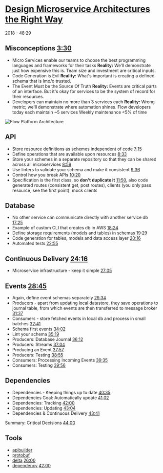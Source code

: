 # [Design Microservice Architectures the Right Way](https://www.youtube.com/watch?v=j6ow-UemzBc&list=PLJRhuqXHXswxDLwneCeLtbSYVkyhCa4Ve&index=1)

2018 - 48:29

## Misconceptions [3:30](https://www.youtube.com/watch?v=j6ow-UemzBc&t=3m30s)

- Micro Services enable our teams to choose the best programming languages and
frameworks for their tasks **Reality:** We'll demonstrate just how expensive
this is. Team size and investment are critical inputs.
- Code Generation is Evil **Reality:** What's important is creating a defined
schema that is Imo/o trusted.
- The Event Must be the Source Of Truth **Reality:** Events are critical parts of an
interface. But it's okay for services to be the system of record for their
resources.
- Developers can maintain no more than 3 services each **Reality:** Wrong metric;
we'll demonstrate where automation shines. Flow developers today each maintain
~5 services Weekly maintenance <5% of time

![Flow Platform Architecture](https://i.imgur.com/7bTScRU.jpeg)

## API

- Store resource definitions as schemes independent of code [7:15](https://www.youtube.com/watch?v=j6ow-UemzBc&t=435s)
- Define operations that are available upon resources [8:33](https://www.youtube.com/watch?v=j6ow-UemzBc&t=8m33s)
- Store your schemes in a separate repository so that they can be shared across all microservices [8:59](https://www.youtube.com/watch?v=j6ow-UemzBc&t=8m59s)
- Use linters to validate your schema and make it consistent [9:36](https://www.youtube.com/watch?v=j6ow-UemzBc&t=9m36s)
- Control how you break APIs [10:20](https://www.youtube.com/watch?v=j6ow-UemzBc&t=10m20s)
- Specification is the first class, so **don't duplicate it** [11:50](https://www.youtube.com/watch?v=j6ow-UemzBc&t=11m50s), also code generated routes (consistent get, post routes), clients (you only pass resource, see the first point), mock clients

## Database

- No other service can communicate directly with another service db [17:25](https://www.youtube.com/watch?v=j6ow-UemzBc&t=17m25s)
- Example of custom CLI that creates db in AWS [18:24](https://www.youtube.com/watch?v=j6ow-UemzBc&t=18m24s)
- Define storage requirements (models and tables) in schemas [19:29](https://www.youtube.com/watch?v=j6ow-UemzBc&t=19m29s)
- Code generation for tables, models and data access layer [20:16](https://www.youtube.com/watch?v=j6ow-UemzBc&t=20m16s)
- Automated tests [22:55](https://www.youtube.com/watch?v=j6ow-UemzBc&t=22m55s)

## Continuous Delivery [24:16](https://www.youtube.com/watch?v=j6ow-UemzBc&t=24m16s)

- Microservice infrastructure - keep it simple [27:05](https://www.youtube.com/watch?v=j6ow-UemzBc&t=27m5s)

## Events [28:45](https://www.youtube.com/watch?v=j6ow-UemzBc&t=28m45s)

- Again, define event schemas separately [29:34](https://www.youtube.com/watch?v=j6ow-UemzBc&t=28m34s)
- Producers - apart from updating local datastore, they save operations to
journal table, from which events are then transferred to message broker [31:37](https://www.youtube.com/watch?v=j6ow-UemzBc&t=31m37s)
- Consumers - store fetched events in local db and process in small batches [32:41](https://www.youtube.com/watch?v=j6ow-UemzBc&t=32m41s)
- Schema first events [34:02](https://www.youtube.com/watch?v=j6ow-UemzBc&t=34m2s) 
- Lint your schema [35:19](https://www.youtube.com/watch?v=j6ow-UemzBc&t=35m19s)
- Producers: Database Journal [36:12](https://www.youtube.com/watch?v=j6ow-UemzBc&t=36m12s)
- Producers: Streams [37:04](https://www.youtube.com/watch?v=j6ow-UemzBc&t=37m4s)
- Producing an Event [37:57](https://www.youtube.com/watch?v=j6ow-UemzBc&t=37m57s)
- Producers: Testing [38:55](https://www.youtube.com/watch?v=j6ow-UemzBc&t=38m55s)
- Consumers: Processing Incoming Events [39:35](https://www.youtube.com/watch?v=j6ow-UemzBc&t=39m35s)
- Consumers: Testing [39:56](https://www.youtube.com/watch?v=j6ow-UemzBc&t=39m56s)

## Dependencies

- Dependencies - Keeping things up to date [40:35](https://www.youtube.com/watch?v=j6ow-UemzBc&t=40m35s)
- Dependencies Goal: Automatically update [41:02](https://www.youtube.com/watch?v=j6ow-UemzBc&t=41m2s)
- Dependencies: Tracking [42:00](https://www.youtube.com/watch?v=j6ow-UemzBc&t=42m)
- Dependencies: Updating [43:04](https://www.youtube.com/watch?v=j6ow-UemzBc&t=43m4s)
- Dependencies & Continuous Delivery [43:41](https://www.youtube.com/watch?v=j6ow-UemzBc&t=43m41s)

Summary: Critical Decisions [44:00](https://www.youtube.com/watch?v=j6ow-UemzBc&t=44m)

## Tools

- [apibuilder](https://apibuilder.io)
- [protobuf](https://developers.google.com/protocol-buffers)
- [delta](https://github.com/flowcommerce/delta) [26:00](https://www.youtube.com/watch?v=j6ow-UemzBc&t=26m)
- [dependency](https://github.com/flowcommerce/dependency) [42:00](https://www.youtube.com/watch?v=j6ow-UemzBc&t=42m)
